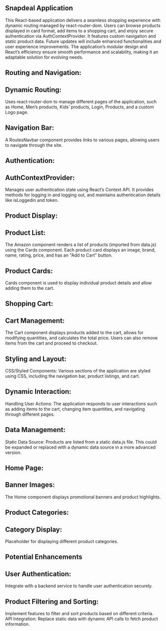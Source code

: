 

## Snapdeal Application

This React-based application delivers a seamless shopping experience with dynamic routing managed by react-router-dom. Users can browse products displayed in card format, add items to a shopping cart, and enjoy secure authentication via AuthContextProvider. It features custom navigation and static product data. Future updates will include enhanced functionalities and user experience improvements. The application’s modular design and React’s efficiency ensure smooth performance and scalability, making it an adaptable solution for evolving needs.



## Routing and Navigation:

## Dynamic Routing:
 Uses react-router-dom to manage different pages of the application, such as Home, Men’s products, Kids’ products, Login, Products, and a custom Logo page.

## Navigation Bar: 
A RoutesNavbar component provides links to various pages, allowing users to navigate through the site.

## Authentication:

## AuthContextProvider:
 Manages user authentication state using React’s Context API. It provides methods for logging in and logging out, and maintains authentication details like isLoggedin and token.

## Product Display:

## Product List: 
The Amazon component renders a list of products (imported from data.js) using the Cards component. Each product card displays an image, brand, name, rating, price, and has an "Add to Cart" button.

## Product Cards:
 Cards component is used to display individual product details and allow adding them to the cart.

## Shopping Cart:

## Cart Management: 
The Cart component displays products added to the cart, allows for modifying quantities, and calculates the total price. Users can also remove items from the cart and proceed to checkout.

## Styling and Layout:

CSS/Styled Components: Various sections of the application are styled using CSS, including the navigation bar, product listings, and cart.

## Dynamic Interaction:

Handling User Actions: The application responds to user interactions such as adding items to the cart, changing item quantities, and navigating through different pages.

##  Data Management:

Static Data Source: Products are listed from a static data.js file. This could be expanded or replaced with a dynamic data source in a more advanced version.

## Home Page:

## Banner Images:
 The Home component displays promotional banners and product highlights.

##  Product Categories:

##  Category Display: 
Placeholder for displaying different product categories.

## Potential Enhancements

##  User Authentication:
 Integrate with a backend service to handle user authentication securely.

##  Product Filtering and Sorting:

 Implement features to filter and sort products based on different criteria.
API Integration: Replace static data with dynamic API calls to fetch product information.
